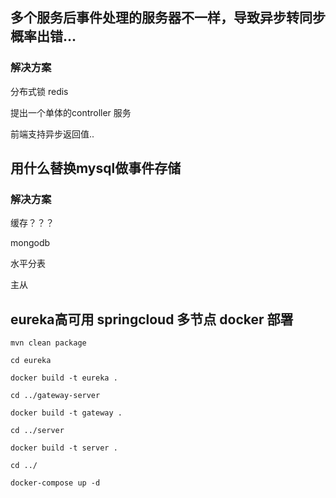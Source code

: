 
## 多个服务后事件处理的服务器不一样，导致异步转同步概率出错...

### 解决方案

 分布式锁 redis
 
 提出一个单体的controller 服务 
 
 前端支持异步返回值..
 

## 用什么替换mysql做事件存储

### 解决方案
  
  缓存？？？
  
  mongodb
  
  水平分表
  
  主从


## eureka高可用 springcloud 多节点 docker 部署
```
mvn clean package

cd eureka

docker build -t eureka .

cd ../gateway-server

docker build -t gateway .

cd ../server

docker build -t server .

cd ../

docker-compose up -d

```